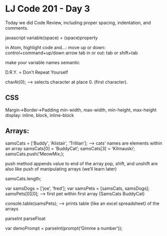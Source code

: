 # LJ Code 201 - Day 3

Today we did Code Review, including proper spacing, indentation, and comments. 

javascript variable(space) = (space)property

in Atom, highlight code and…:
move up or down: control+command+up/down arrow
tab in or out: tab or shift+tab

make your variable names semantic 

D.R.Y. = Don’t Repeat Yourself

charAt(0); --> selects character at place 0. (first character).

## CSS
Margin->Border->Padding
min-width, max-width, min-height, max-height
display: inline, block, inline-block

## Arrays:
samsCats = [‘Buddy', ‘Alistair', ‘Trillian’]; 		—> cats’ names are elements within an array
samsCats[0] = ‘BuddyCat’;
samsCats[3] = ‘Kilmauski’;
samsCats.push(‘MeowMix;);

push method appends value to end of the array
pop, shift, and unshift are also like push of manipulating arrays (we’ll learn later)

samsCats.length;

var samsDogs = [‘joe’, ‘fred’];
var samsPets = [samsCats, samsDogs];
samsPets[0][0];  —> first pet within first array (SamsCats BuddyCat)

console.table(samsPets); —> prints table (like an excel spreadsheet) of the arrays

parseInt
parseFloat

var demoPrompt = parseInt(prompt(‘Gimme a number’));